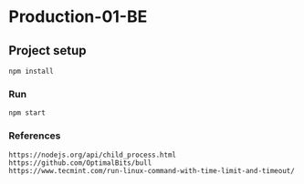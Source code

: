 # Production-01-BE

## Project setup

```
npm install
```

### Run

```
npm start
```

### References 

```
https://nodejs.org/api/child_process.html
https://github.com/OptimalBits/bull
https://www.tecmint.com/run-linux-command-with-time-limit-and-timeout/
```
